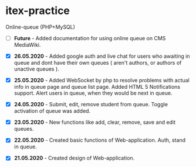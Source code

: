 # itex-practice
Online-queue (PHP+MySQL)

- [ ] **Future** - Added documentation for using online queue on CMS MediaWiki.

- [x] **26.05.2020** - Added google auth and live chat for users who awaiting in queue and dont have their own queues ( aren't authors, or authors of unactive queues ).
- [x] **25.05.2020** - Added WebSocket by php to resolve problems with actual info in queue page and queue list page. Added HTML 5 Notifications support. Alert users in queue, when they would be next in queue.
- [x] **24.05.2020** - Submit, edit, remove student from queue. Toggle activation of queue was added.
- [x] **23.05.2020** - New functions like add, clear, remove, save and edit queues.
- [x] **22.05.2020** - Created basic functions of Web-application. Auth, stand in queue.
- [x] **21.05.2020** - Created design of Web-application.
